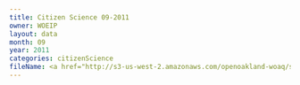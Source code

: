 ```yaml
---
title: Citizen Science 09-2011
owner: WOEIP
layout: data
month: 09
year: 2011
categories: citizenScience
fileName: <a href="http://s3-us-west-2.amazonaws.com/openoakland-woaq/shift_by_month/2011-09.csv">CSV here</a>
---
```

